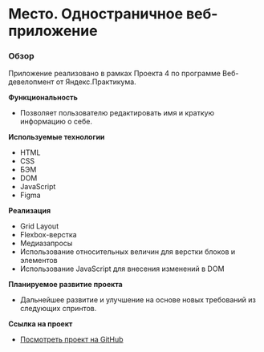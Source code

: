 # Место. Одностраничное веб-приложение

### Обзор

Приложение реализовано в рамках Проекта 4 по программе Веб-девелопмент от Яндекс.Практикума.


**Функциональность**

* Позволяет пользователю редактировать имя и краткую информацию о себе.


**Используемые технологии**

* HTML
* CSS
* БЭМ
* DOM
* JavaScript
* Figma


**Реализация**

* Grid Layout
* Flexbox-верстка
* Медиазапросы
* Использование относительных величин для верстки блоков и элементов
* Использование JavaScript для внесения изменений в DOM


**Планируемое развитие проекта**

* Дальнейшее развитие и улучшение на основе новых требований из следующих спринтов.


**Ссылка на проект**

* [Посмотреть проект на GitHub ](https://andreizhdanov.github.io/mesto.html)

